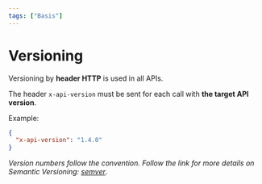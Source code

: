 ```yaml
---
tags: ["Basis"]
---
```


# Versioning

Versioning by **header HTTP** is used in all APIs.

The header `x-api-version` must be sent for each call with **the target API version**.

Example:

```json
{
  "x-api-version": "1.4.0"
}
```

_Version numbers follow the convention. Follow the link for more details on Semantic Versioning: [semver](https://semver.org/)_.

